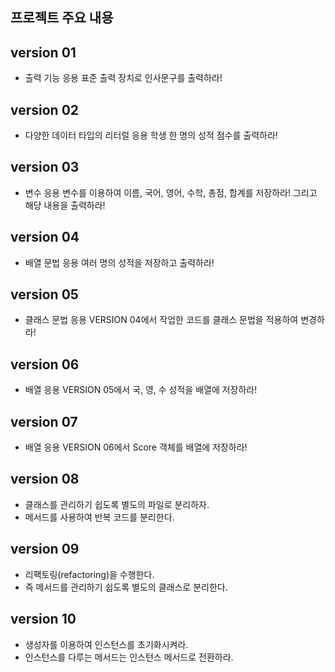## 프로젝트 주요 내용

## version 01
- 출력 기능 응용
표준 출력 장치로 인사문구를 출력하라!

## version 02
- 다양한 데이터 타입의 리터럴 응용
학생 한 명의 성적 점수를 출력하라!

## version 03
- 변수 응용
변수를 이용하여 이름, 국어, 영어, 수학, 총점, 합계를 저장하라!
그리고 해당 내용을 출력하라!

## version 04
- 배열 문법 응용
여러 명의 성적을 저장하고 출력하라!

## version 05
- 클래스 문법 응용
VERSION 04에서 작업한 코드를 클래스 문법을 적용하여 변경하라!

## version 06
- 배열 응용 
VERSION 05에서 국, 영, 수 성적을 배열에 저장하라!

## version 07
- 배열 응용
VERSION 06에서 Score 객체를 배열에 저장하라!

## version 08
- 클래스를 관리하기 쉽도록 별도의 파일로 분리하자.
- 메서드를 사용하여 반복 코드를 분리한다.

## version 09
- 리팩토링(refactoring)을 수행한다.
- 즉 메서드를 관리하기 쉽도록 별도의 클래스로 분리한다.

## version 10
- 생성자를 이용하여 인스턴스를 초기화시켜라.
- 인스턴스를 다루는 메서드는 인스턴스 메서드로 전환하라.